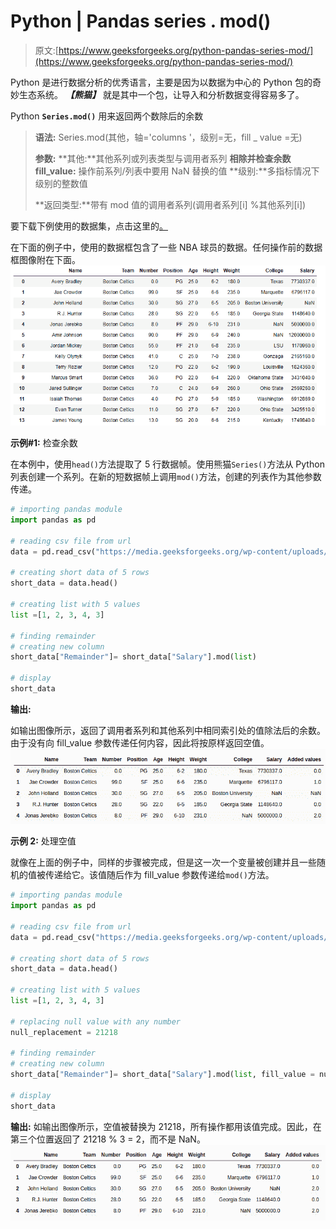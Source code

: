# Python | Pandas series . mod()

> 原文:[https://www.geeksforgeeks.org/python-pandas-series-mod/](https://www.geeksforgeeks.org/python-pandas-series-mod/)

Python 是进行数据分析的优秀语言，主要是因为以数据为中心的 Python 包的奇妙生态系统。 ***【熊猫】*** 就是其中一个包，让导入和分析数据变得容易多了。

Python **`Series.mod()`** 用来返回两个数除后的余数

> **语法:** Series.mod(其他，轴='columns '，级别=无，fill _ value =无)
> 
> **参数:**
> **其他:**其他系列或列表类型与调用者系列
> **相除并检查余数 fill_value:** 操作前系列/列表中要用 NaN 替换的值
> **级别:**多指标情况下级别的整数值
> 
> **返回类型:**带有 mod 值的调用者系列(调用者系列[i] %其他系列[i])

要下载下例使用的数据集，点击这里的[。](https://media.geeksforgeeks.org/wp-content/uploads/nba.csv)

在下面的例子中，使用的数据框包含了一些 NBA 球员的数据。任何操作前的数据框图像附在下面。
![](img/793ad040c852f46d3cbfdaf19ee388c2.png)

**示例#1:** 检查余数

在本例中，使用`head()`方法提取了 5 行数据帧。使用熊猫`Series()`方法从 Python 列表创建一个系列。在新的短数据帧上调用`mod()`方法，创建的列表作为其他参数传递。

```py
# importing pandas module  
import pandas as pd 

# reading csv file from url  
data = pd.read_csv("https://media.geeksforgeeks.org/wp-content/uploads/nba.csv") 

# creating short data of 5 rows 
short_data = data.head() 

# creating list with 5 values 
list =[1, 2, 3, 4, 3] 

# finding remainder
# creating new column 
short_data["Remainder"]= short_data["Salary"].mod(list) 

# display 
short_data 
```

**输出:**

如输出图像所示，返回了调用者系列和其他系列中相同索引处的值除法后的余数。由于没有向 fill_value 参数传递任何内容，因此将按原样返回空值。
![](img/66afc6b856fed844b66d51ec3755ac9c.png)

**示例 2:** 处理空值

就像在上面的例子中，同样的步骤被完成，但是这一次一个变量被创建并且一些随机的值被传递给它。该值随后作为 fill_value 参数传递给`mod()`方法。

```py
# importing pandas module  
import pandas as pd 

# reading csv file from url  
data = pd.read_csv("https://media.geeksforgeeks.org/wp-content/uploads/nba.csv") 

# creating short data of 5 rows 
short_data = data.head() 

# creating list with 5 values 
list =[1, 2, 3, 4, 3] 

# replacing null value with any number
null_replacement = 21218

# finding remainder
# creating new column 
short_data["Remainder"]= short_data["Salary"].mod(list, fill_value = null_replacement) 

# display 
short_data 
```

**输出:**
如输出图像所示，空值被替换为 21218，所有操作都用该值完成。因此，在第三个位置返回了 21218 % 3 = 2，而不是 NaN。
![](img/ece0193ef4d26e9738248ea0e79e3124.png)